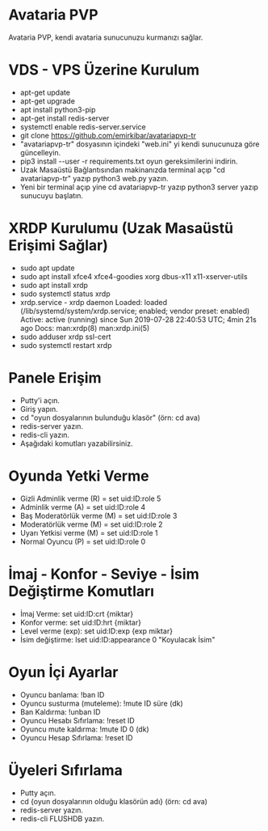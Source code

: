 # Avataria  PVP
Avataria PVP, kendi avataria sunucunuzu kurmanızı sağlar.

# VDS - VPS Üzerine Kurulum
- apt-get update
- apt-get upgrade
- apt install python3-pip
- apt-get install redis-server
- systemctl enable redis-server.service
- git clone https://github.com/emirkibar/avatariapvp-tr
- "avatariapvp-tr" dosyasının içindeki "web.ini" yi kendi sunucunuza göre güncelleyin.
- pip3 install --user -r requirements.txt  oyun gereksimilerini indirin.
- Uzak Masaüstü Bağlantısından makinanızda terminal açıp "cd avatariapvp-tr" yazıp python3 web.py yazın.
- Yeni bir terminal açıp yine cd avatariapvp-tr yazıp python3 server yazıp sunucuyu başlatın.

# XRDP Kurulumu (Uzak Masaüstü Erişimi Sağlar)
- sudo apt update
- sudo apt install xfce4 xfce4-goodies xorg dbus-x11 x11-xserver-utils
- sudo apt install xrdp 
- sudo systemctl status xrdp
- xrdp.service - xrdp daemon
   Loaded: loaded (/lib/systemd/system/xrdp.service; enabled; vendor preset: enabled)
   Active: active (running) since Sun 2019-07-28 22:40:53 UTC; 4min 21s ago
     Docs: man:xrdp(8)
           man:xrdp.ini(5)
- sudo adduser xrdp ssl-cert  
- sudo systemctl restart xrdp

# Panele Erişim
- Putty'i açın.
- Giriş yapın.
- cd "oyun dosyalarının bulunduğu klasör" (örn: cd ava)
- redis-server yazın.
- redis-cli yazın.
- Aşağıdaki komutları yazabilirsiniz.

# Oyunda Yetki Verme
- Gizli Adminlik verme (R) = set uid:ID:role 5
- Adminlik verme (A) = set uid:ID:role 4
- Baş Moderatörlük verme (M) = set uid:ID:role 3
- Moderatörlük verme (M) = set uid:ID:role 2
- Uyarı Yetkisi verme (M) = set uid:ID:role 1
- Normal Oyuncu (P) = set uid:ID:role 0

# İmaj - Konfor - Seviye - İsim Değiştirme Komutları
- İmaj Verme: set uid:ID:crt {miktar}
- Konfor verme: set uid:ID:hrt {miktar}
- Level verme (exp): set uid:ID:exp {exp miktar}
- İsim değiştirme: lset uid:ID:appearance 0 "Koyulacak İsim"

# Oyun İçi Ayarlar
- Oyuncu banlama: !ban ID 
- Oyuncu susturma (muteleme): !mute ID süre (dk)
- Ban Kaldırma: !unban ID
- Oyuncu Hesabı Sıfırlama: !reset ID
- Oyuncu mute kaldırma: !mute ID 0 (dk)
- Oyuncu Hesap Sıfırlama: !reset ID
 
 # Üyeleri Sıfırlama
 - Putty açın.
 - cd {oyun dosyalarının olduğu klasörün adı} (örn: cd ava)
 - redis-server yazın.
 - redis-cli FLUSHDB yazın.



